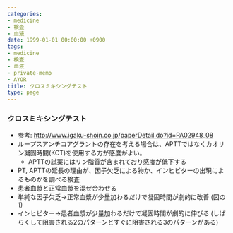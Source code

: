 ```yaml
---
categories:
- medicine
- 検査
- 血液
date: 1999-01-01 00:00:00 +0900
tags:
- medicine
- 検査
- 血液
- private-memo
- AYOR
title: クロスミキシングテスト
type: page
---
```


### クロスミキシングテスト

- 参考: <http://www.igaku-shoin.co.jp/paperDetail.do?id=PA02948_08>
- ループスアンチコアグラントの存在を考える場合は、APTTではなくカオリン凝固時間(KCT)を使用する方が感度がよい。
  - APTTの試薬にはリン脂質が含まれており感度が低下する
- PT,
    APTTの延長の理由が、因子欠乏による物か、インヒビターの出現によるものかを調べる検査
- 患者血漿と正常血漿を混ぜ合わせる
- 単純な因子欠乏→正常血漿が少量加わるだけで凝固時間が劇的に改善
    (図の1)
- インヒビター→患者血漿が少量加わるだけで凝固時間が劇的に伸びる
    (しばらくして阻害される2のパターンとすぐに阻害される3のパターンがある)
